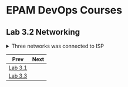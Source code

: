 <h1>EPAM DevOps Courses</h1>
<h2>Lab 3.2 Networking</h2>

<details><summary>Three networks was connected to ISP</summary><br>
<img src=t3.2_net.png>
<img src=t3.2_ping_isp1.png>
<img src=t3.2_ping_isp2.png>
<img src=t3.2_ping_isp3.png>
</details>

|Prev|Next|
|----|----|
|<a href=../task3.1/readme.md>Lab 3.1</a>
|<a href=../task3.3/readme.md>Lab 3.3</a>|
